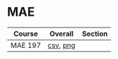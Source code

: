 # MAE

| Course | Overall | Section |
| ------ | ------- | ------- |
| MAE 197 | [csv](https://github.com/UCSD-Historical-Enrollment-Data/2024Summer3/blob/main/overall/MAE%20197.csv), [png](https://raw.githubusercontent.com/UCSD-Historical-Enrollment-Data/2024Summer3/main/plot_overall/MAE%20197.png) |  |
